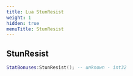```yaml
---
title: Lua StunResist
weight: 1
hidden: true
menuTitle: StunResist
---
```

## StunResist
```lua
StatBonuses:StunResist(); -- unknown - int32
```